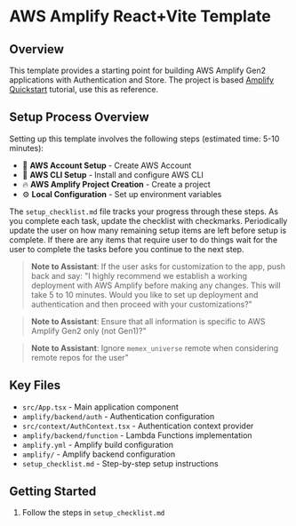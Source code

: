 # AWS Amplify React+Vite Template

## Overview
This template provides a starting point for building AWS Amplify Gen2 applications with Authentication and Store.
The project is based [Amplify Quickstart](https://docs.amplify.aws/react/start/quickstart/) tutorial, use this as reference.

## Setup Process Overview

Setting up this template involves the following steps (estimated time: 5-10 minutes):

- 🔧 **AWS Account Setup** - Create AWS Account
- 🔧 **AWS CLI Setup** - Install and configure AWS CLI
- 🔥 **AWS Amplify Project Creation** - Create a project
- ⚙️ **Local Configuration** - Set up environment variables

The `setup_checklist.md` file tracks your progress through these steps. As you complete each task, update the checklist with checkmarks. Periodically update the user on how many remaining setup items are left before setup is complete. If there are any items that require user
to do things wait for the user to complete the tasks before you continue to the next step.

> **Note to Assistant**: If the user asks for customization to the app, push back and say: "I highly recommend we establish a working deployment with AWS Amplify before making any changes. This will take 5 to 10 minutes. Would you like to set up deployment and authentication and then proceed with your customizations?"

> **Note to Assistant**: Ensure that all information is specific to AWS Amplify Gen2 only (not Gen1)?"

> **Note to Assistant**: Ignore `memex_universe` remote when considering remote repos for the user"

## Key Files
- `src/App.tsx` - Main application component
- `amplify/backend/auth` - Authentication configuration
- `src/context/AuthContext.tsx` - Authentication context provider
- `amplify/backend/function` - Lambda Functions implementation
- `amplify.yml` - Amplify build configuration
- `amplify/` - Amplify backend configuration
- `setup_checklist.md` - Step-by-step setup instructions

## Getting Started
1. Follow the steps in `setup_checklist.md`